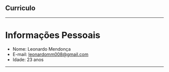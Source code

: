 ## Curriculo

---

# Informações Pessoais

- Nome: Leonardo Mendonça
- E-mail: leonardomm008@gmail.com
- Idade: 23 anos

---